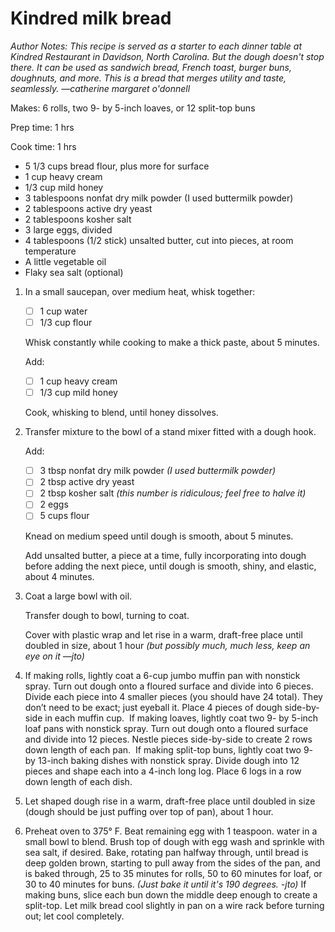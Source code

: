 # Kindred milk bread

*Author Notes: This recipe is served as a starter to each dinner table at Kindred Restaurant in Davidson, North Carolina. But the dough doesn't stop there. It can be used as sandwich bread, French toast, burger buns, doughnuts, and more. This is a bread that merges utility and taste, seamlessly. —catherine margaret o'donnell*

Makes: 6 rolls, two 9- by 5-inch loaves, or 12 split-top buns

Prep time: 1 hrs

Cook time: 1 hrs

*   5 1/3 cups bread flour, plus more for surface
*   1 cup heavy cream
*   1/3 cup mild honey
*   3 tablespoons nonfat dry milk powder (I used buttermilk powder)
*   2 tablespoons active dry yeast
*   2 tablespoons kosher salt
*   3 large eggs, divided
*   4 tablespoons (1/2 stick) unsalted butter, cut into pieces, at room temperature
*   A little vegetable oil
*   Flaky sea salt (optional)

1.  In a small saucepan, over medium heat, whisk together:
    * [ ] 1 cup water
    * [ ] 1/3 cup flour

    Whisk constantly while cooking to make a thick paste, about 5 minutes.

    Add:
    * [ ] 1 cup heavy cream
    * [ ] 1/3 cup mild honey

    Cook, whisking to blend, until honey dissolves.

2.  Transfer mixture to the bowl of a stand mixer fitted with a dough hook.

    Add:
    * [ ] 3 tbsp nonfat dry milk powder *(I used buttermilk powder)*
    * [ ] 2 tbsp active dry yeast
    * [ ] 2 tbsp kosher salt *(this number is ridiculous; feel free to halve it)*
    * [ ] 2 eggs
    * [ ] 5 cups flour

    Knead on medium speed until dough is smooth, about 5 minutes.

    Add unsalted butter, a piece at a time, fully incorporating into dough before adding the next piece, until dough is smooth, shiny, and elastic, about 4 minutes.

3.  Coat a large bowl with oil.

    Transfer dough to bowl, turning to coat.

    Cover with plastic wrap and let rise in a warm, draft-free place until doubled in size, about 1 hour *(but possibly much, much less, keep an eye on it —jto)*

4.  If making rolls, lightly coat a 6-cup jumbo muffin pan with nonstick spray. Turn out dough onto a floured surface and divide into 6 pieces. Divide each piece into 4 smaller pieces (you should have 24 total). They don’t need to be exact; just eyeball it. Place 4 pieces of dough side-by-side in each muffin cup.  If making loaves, lightly coat two 9- by 5-inch loaf pans with nonstick spray. Turn out dough onto a floured surface and divide into 12 pieces. Nestle pieces side-by-side to create 2 rows down length of each pan.  If making split-top buns, lightly coat two 9- by 13-inch baking dishes with nonstick spray. Divide dough into 12 pieces and shape each into a 4-inch long log. Place 6 logs in a row down length of each dish.

5.  Let shaped dough rise in a warm, draft-free place until doubled in size (dough should be just puffing over top of pan), about 1 hour.

6.  Preheat oven to 375° F. Beat remaining egg with 1 teaspoon. water in a small bowl to blend. Brush top of dough with egg wash and sprinkle with sea salt, if desired. Bake, rotating pan halfway through, until bread is deep golden brown, starting to pull away from the sides of the pan, and is baked through, 25 to 35 minutes for rolls, 50 to 60 minutes for loaf, or 30 to 40 minutes for buns. *(Just bake it until it's 190 degrees. -jto)* If making buns, slice each bun down the middle deep enough to create a split-top. Let milk bread cool slightly in pan on a wire rack before turning out; let cool completely.
